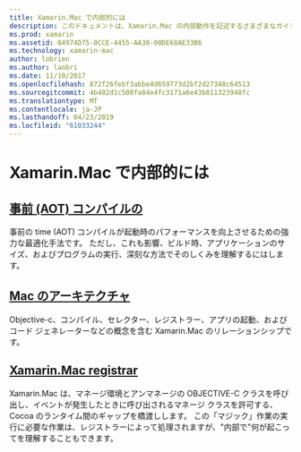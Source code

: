 ```yaml
---
title: Xamarin.Mac で内部的には
description: このドキュメントは、Xamarin.Mac の内部動作を記述するさまざまなガイドにリンクしています。 リンク先のドキュメントでは、事前にコンパイル、Xamarin.Mac アーキテクチャ、および Xamarin.Mac レジストラーについて説明します。
ms.prod: xamarin
ms.assetid: 84974D75-0CCE-4455-AA38-00DE68AE33B6
ms.technology: xamarin-mac
author: lobrien
ms.author: laobri
ms.date: 11/10/2017
ms.openlocfilehash: 872f26febf3abbe4d659773d2bf2d27348c64513
ms.sourcegitcommit: 4b402d1c508fa84e4fc3171a6e43b811323948fc
ms.translationtype: MT
ms.contentlocale: ja-JP
ms.lasthandoff: 04/23/2019
ms.locfileid: "61033244"
---
```

# <a name="under-the-hood-in-xamarinmac"></a>Xamarin.Mac で内部的には

## <a name="ahead-of-time-compilation-aotaotmd"></a>[事前 (AOT) コンパイルの](aot.md)

事前の time (AOT) コンパイルが起動時のパフォーマンスを向上させるための強力な最適化手法です。 ただし、これも影響、ビルド時、アプリケーションのサイズ、およびプログラムの実行、深刻な方法でそのしくみを理解するにはします。

## <a name="mac-architecturearchitecturemd"></a>[Mac のアーキテクチャ](architecture.md)

Objective-c、コンパイル、セレクター、レジストラー、アプリの起動、およびコード ジェネレーターなどの概念を含む Xamarin.Mac のリレーションシップです。

## <a name="xamarinmac-registrarregistrarmd"></a>[Xamarin.Mac registrar](registrar.md)

Xamarin.Mac は、マネージ環境とアンマネージの OBJECTIVE-C クラスを呼び出し、イベントが発生したときに呼び出されるマネージ クラスを許可する、Cocoa のランタイム間のギャップを橋渡しします。 この「マジック」作業の実行に必要な作業は、レジストラーによって処理されますが、"内部で"何が起こってを理解することもできます。
